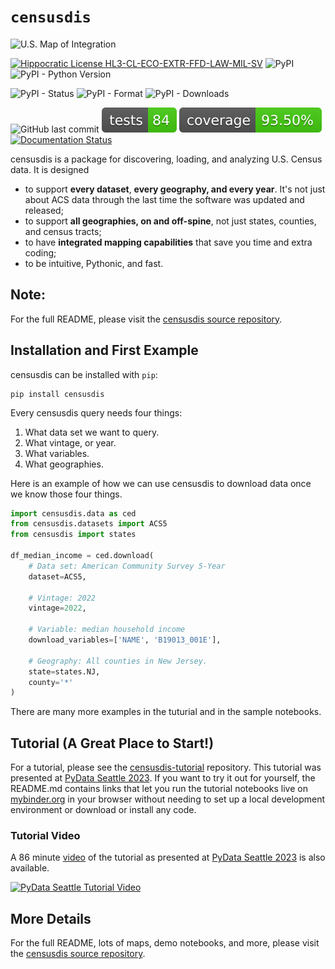 # `censusdis`

![U.S. Map of Integration](https://github.com/vengroff/censusdis/raw/main/docs/_static/images/sample05.png)

[![Hippocratic License HL3-CL-ECO-EXTR-FFD-LAW-MIL-SV](https://img.shields.io/static/v1?label=Hippocratic%20License&message=HL3-CL-ECO-EXTR-FFD-LAW-MIL-SV&labelColor=5e2751&color=bc8c3d)](https://firstdonoharm.dev/version/3/0/cl-eco-extr-ffd-law-mil-sv.html)
![PyPI](https://img.shields.io/pypi/v/censusdis)
![PyPI - Python Version](https://img.shields.io/pypi/pyversions/censusdis)

![PyPI - Status](https://img.shields.io/pypi/status/censusdis?label=PyPI%20Status)
![PyPI - Format](https://img.shields.io/pypi/format/censusdis?label=PyPI%20Format)
![PyPI - Downloads](https://img.shields.io/pypi/dm/censusdis?label=PyPI%20Downloads)

![GitHub last commit](https://img.shields.io/github/last-commit/vengroff/censusdis)
![Tests Badge](https://github.com/vengroff/censusdis/raw/main/reports/junit/tests-badge.svg)
![Coverage Badge](https://github.com/vengroff/censusdis/raw/main/reports/coverage/coverage-badge.svg)
[![Documentation Status](https://readthedocs.org/projects/censusdis/badge/?version=latest)](https://censusdis.readthedocs.io/en/latest/?badge=latest)

censusdis is a package for discovering, loading, and analyzing U.S. Census data. 
It is designed

- to support **every dataset**, **every geography, and every year**. It's not just about ACS data through the last time the software
was updated and released;
- to support **all geographies, on and off-spine**, not just states, counties, and census tracts;
- to have **integrated mapping capabilities** that save you time and extra coding;
- to be intuitive, Pythonic, and fast.
  
## Note:

For the full README, please visit the 
[censusdis source repository](https://github.com/vengroff/censusdis).

## Installation and First Example

censusdis can be installed with `pip`:

```shell
pip install censusdis
```

Every censusdis query needs four things:

1. What data set we want to query.
2. What vintage, or year.
3. What variables.
4. What geographies.

Here is an example of how we can use censusdis to download data once we know
those four things.

```python
import censusdis.data as ced
from censusdis.datasets import ACS5
from censusdis import states

df_median_income = ced.download(
    # Data set: American Community Survey 5-Year
    dataset=ACS5,
    
    # Vintage: 2022
    vintage=2022, 
    
    # Variable: median household income
    download_variables=['NAME', 'B19013_001E'], 
    
    # Geography: All counties in New Jersey.
    state=states.NJ,
    county='*'
)
```

There are many more examples in the tuturial and in the sample notebooks.

## Tutorial (A Great Place to Start!)

For a tutorial, please see the [censusdis-tutorial](https://github.com/vengroff/censusdis-tutorial) repository.
This tutorial was presented at [PyData Seattle 2023](https://pydata.org/seattle2023/). If you want to try it out for yourself, the README.md
contains links that let you run the tutorial notebooks live on [mybinder.org](https://mybinder.org/) in your browser without needing to set up a
local development environment or download or install any code.

### Tutorial Video

A 86 minute 
[video](https://www.youtube.com/watch?v=3vyC7ON0Tvg) 
of the tutorial as presented at 
[PyData Seattle 2023](https://pydata.org/seattle2023/)
is also available.

[![PyData Seattle Tutorial Video](https://img.youtube.com/vi/3vyC7ON0Tvg/0.jpg)](https://www.youtube.com/watch?v=3vyC7ON0Tvg)

## More Details

For the full README, lots of maps, demo notebooks, and more, please visit the 
[censusdis source repository](https://github.com/vengroff/censusdis).

